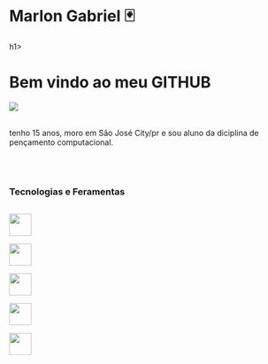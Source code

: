 <div display="inline-block">
<h1 aling="left"> Marlon Gabriel 🃏 </h1>h1>
<h1 aling="left"> Bem vindo ao meu <b>GITHUB</b> </h1>

<img src="https://cdn.jsdelivr.net/gh/devicons/devicon/icons/facebook/facebook-original.svg" widh="80" />


</br>
</br>

tenho 15 anos, moro em São José City/pr e sou aluno da diciplina de pençamento computacional.


</br>
</br>

### Tecnologias e Feramentas
<code>
<img width="40px" src="https://cdn.jsdelivr.net/gh/devicons/devicon/icons/html5/html5-original-wordmark.svg" />
</code>
<code>
<img width="40px" src="https://cdn.jsdelivr.net/gh/devicons/devicon/icons/css3/css3-original-wordmark.svg" />
</code>
<code>
<img width="40px" src="https://cdn.jsdelivr.net/gh/devicons/devicon/icons/git/git-original-wordmark.svg" />
</code>
<code>
<img width="40px" src="https://cdn.jsdelivr.net/gh/devicons/devicon/icons/github/github-original-wordmark.svg" />
</code>
<code>
<img width="40px" src="https://cdn.jsdelivr.net/gh/devicons/devicon/icons/vscode/vscode-plain-wordmark.svg" />
</code>
